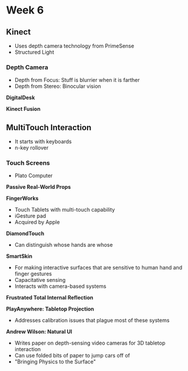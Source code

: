 # Week 6 #

Kinect
------

- Uses depth camera technology from PrimeSense
- Structured Light

### Depth Camera ###

- Depth from Focus: Stuff is blurrier when it is farther
- Depth from Stereo: Binocular vision

**DigitalDesk**

**Kinect Fusion**

MultiTouch Interaction 
-----------------------

- It starts with keyboards
- n-key rollover

### Touch Screens ###

- Plato Computer

**Passive Real-World Props**

**FingerWorks**

- Touch Tablets with multi-touch capability
- iGesture pad
- Acquired by Apple

**DiamondTouch**

- Can distinguish whose hands are whose

**SmartSkin**

- For making interactive surfaces that are sensitive to human hand and finger gestures
- Capacitative sensing
- Interacts with camera-based systems

**Frustrated Total Internal Reflection**

**PlayAnywhere: Tabletop Projection**

- Addresses calibration issues that plague most of these systems

**Andrew Wilson: Natural UI**

- Writes paper on depth-sensing video cameras for 3D tabletop interaction
- Can use folded bits of paper to jump cars off of
- "Bringing Physics to the Surface"
